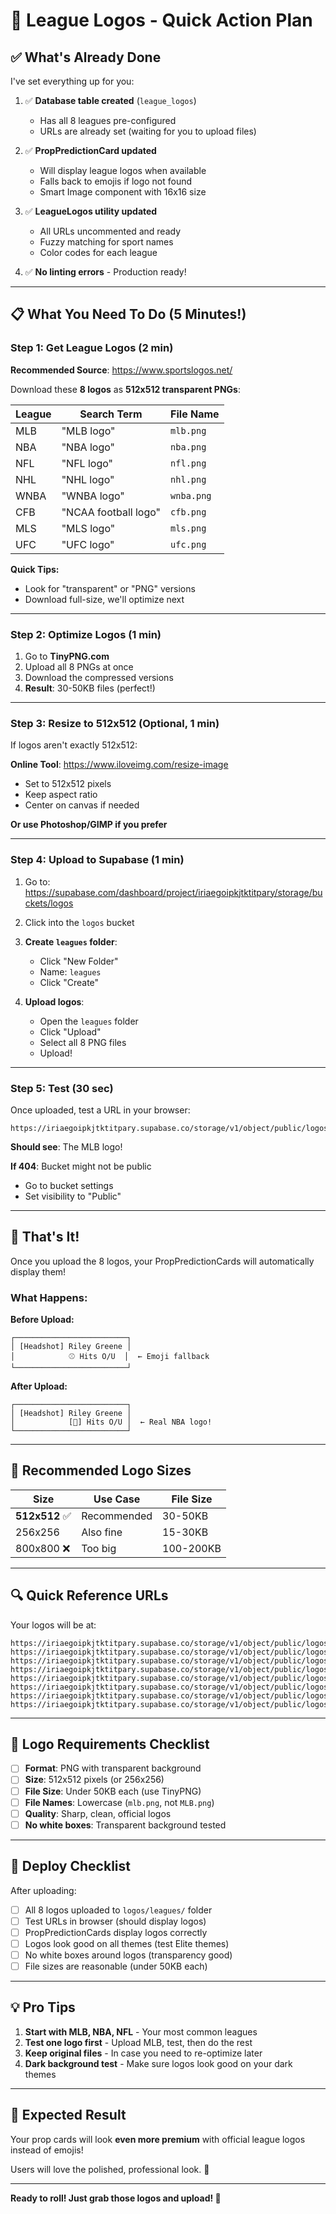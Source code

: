 # 🚀 League Logos - Quick Action Plan

## ✅ What's Already Done

I've set everything up for you:

1. ✅ **Database table created** (`league_logos`)
   - Has all 8 leagues pre-configured
   - URLs are already set (waiting for you to upload files)

2. ✅ **PropPredictionCard updated**
   - Will display league logos when available
   - Falls back to emojis if logo not found
   - Smart Image component with 16x16 size

3. ✅ **LeagueLogos utility updated**
   - All URLs uncommented and ready
   - Fuzzy matching for sport names
   - Color codes for each league

4. ✅ **No linting errors** - Production ready!

---

## 📋 What You Need To Do (5 Minutes!)

### **Step 1: Get League Logos** (2 min)

**Recommended Source**: https://www.sportslogos.net/

Download these **8 logos** as **512x512 transparent PNGs**:

| League | Search Term | File Name |
|--------|------------|-----------|
| MLB | "MLB logo" | `mlb.png` |
| NBA | "NBA logo" | `nba.png` |
| NFL | "NFL logo" | `nfl.png` |
| NHL | "NHL logo" | `nhl.png` |
| WNBA | "WNBA logo" | `wnba.png` |
| CFB | "NCAA football logo" | `cfb.png` |
| MLS | "MLS logo" | `mls.png` |
| UFC | "UFC logo" | `ufc.png` |

**Quick Tips:**
- Look for "transparent" or "PNG" versions
- Download full-size, we'll optimize next

---

### **Step 2: Optimize Logos** (1 min)

1. Go to **TinyPNG.com**
2. Upload all 8 PNGs at once
3. Download the compressed versions
4. **Result**: 30-50KB files (perfect!)

---

### **Step 3: Resize to 512x512** (Optional, 1 min)

If logos aren't exactly 512x512:

**Online Tool**: https://www.iloveimg.com/resize-image
- Set to 512x512 pixels
- Keep aspect ratio
- Center on canvas if needed

**Or use Photoshop/GIMP if you prefer**

---

### **Step 4: Upload to Supabase** (1 min)

1. Go to: https://supabase.com/dashboard/project/iriaegoipkjtktitpary/storage/buckets/logos

2. Click into the `logos` bucket

3. **Create `leagues` folder**:
   - Click "New Folder"
   - Name: `leagues`
   - Click "Create"

4. **Upload logos**:
   - Open the `leagues` folder
   - Click "Upload"
   - Select all 8 PNG files
   - Upload!

---

### **Step 5: Test** (30 sec)

Once uploaded, test a URL in your browser:

```
https://iriaegoipkjtktitpary.supabase.co/storage/v1/object/public/logos/leagues/mlb.png
```

**Should see**: The MLB logo!

**If 404**: Bucket might not be public
- Go to bucket settings
- Set visibility to "Public"

---

## 🎯 That's It!

Once you upload the 8 logos, your PropPredictionCards will automatically display them!

### **What Happens:**

**Before Upload:**
```
┌─────────────────────────┐
│ [Headshot] Riley Greene │
│            ⚾ Hits O/U  │  ← Emoji fallback
└─────────────────────────┘
```

**After Upload:**
```
┌─────────────────────────┐
│ [Headshot] Riley Greene │
│            [🏀] Hits O/U │  ← Real NBA logo!
└─────────────────────────┘
```

---

## 📱 Recommended Logo Sizes

| Size | Use Case | File Size |
|------|----------|-----------|
| **512x512** ✅ | Recommended | 30-50KB |
| 256x256 | Also fine | 15-30KB |
| 800x800 ❌ | Too big | 100-200KB |

---

## 🔍 Quick Reference URLs

Your logos will be at:
```
https://iriaegoipkjtktitpary.supabase.co/storage/v1/object/public/logos/leagues/mlb.png
https://iriaegoipkjtktitpary.supabase.co/storage/v1/object/public/logos/leagues/nba.png
https://iriaegoipkjtktitpary.supabase.co/storage/v1/object/public/logos/leagues/nfl.png
https://iriaegoipkjtktitpary.supabase.co/storage/v1/object/public/logos/leagues/nhl.png
https://iriaegoipkjtktitpary.supabase.co/storage/v1/object/public/logos/leagues/wnba.png
https://iriaegoipkjtktitpary.supabase.co/storage/v1/object/public/logos/leagues/cfb.png
https://iriaegoipkjtktitpary.supabase.co/storage/v1/object/public/logos/leagues/mls.png
https://iriaegoipkjtktitpary.supabase.co/storage/v1/object/public/logos/leagues/ufc.png
```

---

## 🎨 Logo Requirements Checklist

- [ ] **Format**: PNG with transparent background
- [ ] **Size**: 512x512 pixels (or 256x256)
- [ ] **File Size**: Under 50KB each (use TinyPNG)
- [ ] **File Names**: Lowercase (`mlb.png`, not `MLB.png`)
- [ ] **Quality**: Sharp, clean, official logos
- [ ] **No white boxes**: Transparent background tested

---

## 🚀 Deploy Checklist

After uploading:

- [ ] All 8 logos uploaded to `logos/leagues/` folder
- [ ] Test URLs in browser (should display logos)
- [ ] PropPredictionCards display logos correctly
- [ ] Logos look good on all themes (test Elite themes)
- [ ] No white boxes around logos (transparency good)
- [ ] File sizes are reasonable (under 50KB each)

---

## 💡 Pro Tips

1. **Start with MLB, NBA, NFL** - Your most common leagues
2. **Test one logo first** - Upload MLB, test, then do the rest
3. **Keep original files** - In case you need to re-optimize later
4. **Dark background test** - Make sure logos look good on your dark themes

---

## 🎉 Expected Result

Your prop cards will look **even more premium** with official league logos instead of emojis!

Users will love the polished, professional look. 💎

---

**Ready to roll! Just grab those logos and upload! 🚀**

